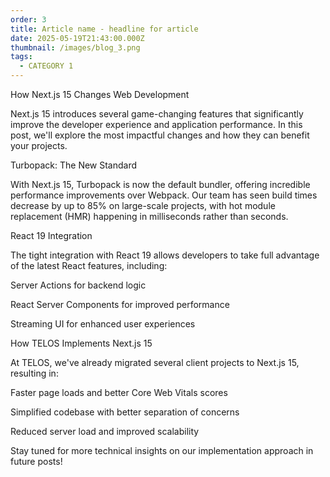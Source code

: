 ```yaml
---
order: 3
title: Article name - headline for article
date: 2025-05-19T21:43:00.000Z
thumbnail: /images/blog_3.png
tags:
  - CATEGORY 1
---
```

How Next.js 15 Changes Web Development

Next.js 15 introduces several game-changing features that significantly improve the developer experience and application performance. In this post, we'll explore the most impactful changes and how they can benefit your projects.

Turbopack: The New Standard

With Next.js 15, Turbopack is now the default bundler, offering incredible performance improvements over Webpack. Our team has seen build times decrease by up to 85% on large-scale projects, with hot module replacement (HMR) happening in milliseconds rather than seconds.

React 19 Integration

The tight integration with React 19 allows developers to take full advantage of the latest React features, including:

Server Actions for backend logic

React Server Components for improved performance

Streaming UI for enhanced user experiences



How TELOS Implements Next.js 15

At TELOS, we've already migrated several client projects to Next.js 15, resulting in:

Faster page loads and better Core Web Vitals scores

Simplified codebase with better separation of concerns

Reduced server load and improved scalability



Stay tuned for more technical insights on our implementation approach in future posts!
